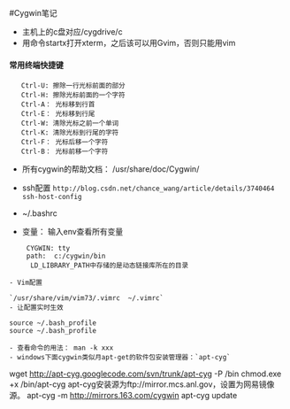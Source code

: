 #Cygwin笔记
- 主机上的c盘对应/cygdrive/c
- 用命令startx打开xterm，之后该可以用Gvim，否则只能用vim  
#### 常用终端快捷键

 ```   
    Ctrl-U: 擦除一行光标前面的部分
	Ctrl-H: 擦除光标前面的一个字符
	Ctrl-A： 光标移到行首
	Ctrl-E： 光标移到行尾
	Ctrl-W: 清除光标之前一个单词
    Ctrl-K: 清除光标到行尾的字符	
	Ctrl-F： 光标后移一个字符 
	Ctrl-B： 光标前移一个字符
```
- 所有cygwin的帮助文档： 
	/usr/share/doc/Cygwin/
- ssh配置 
	`http://blog.csdn.net/chance_wang/article/details/3740464  ssh-host-config`
	
- ~/.bashrc  
- 变量：  输入env查看所有变量
 
  ```     
   CYGWIN: tty
   path:  c:/cygwin/bin
    LD_LIBRARY_PATH中存储的是动态链接库所在的目录
```
- Vim配置  

`/usr/share/vim/vim73/.vimrc  ~/.vimrc`
- 让配置实时生效
```	
	source ~/.bash_profile
	source ~/.bash_profile
```
- 查看命令的用法： man -k xxx 
- windows下面cygwin类似月apt-get的软件包安装管理器：`apt-cyg`

```
wget http://apt-cyg.googlecode.com/svn/trunk/apt-cyg -P /bin
chmod.exe +x /bin/apt-cyg
apt-cyg安装源为ftp://mirror.mcs.anl.gov，设置为网易镜像源。
apt-cyg -m http://mirrors.163.com/cygwin
apt-cyg update
```

 	
